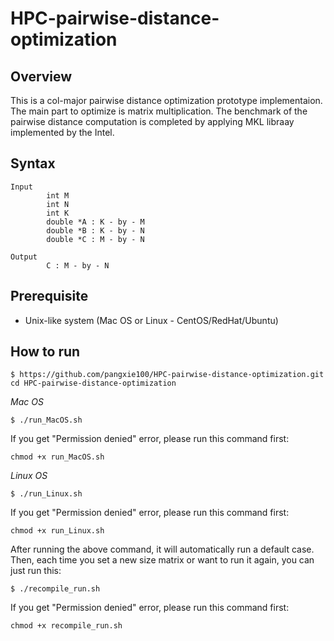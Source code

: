 # HPC-pairwise-distance-optimization

## Overview
This is a col-major pairwise distance optimization prototype implementaion. The main part to optimize is matrix multiplication.
The benchmark of the pairwise distance computation is completed by applying MKL libraay implemented by the Intel.

## Syntax
```
Input   
        int M
        int N
        int K
        double *A : K - by - M
        double *B : K - by - N
        double *C : M - by - N

Output
        C : M - by - N
```

## Prerequisite
* Unix-like system (Mac OS or Linux - CentOS/RedHat/Ubuntu)

## How to run
```
$ https://github.com/pangxie100/HPC-pairwise-distance-optimization.git
cd HPC-pairwise-distance-optimization
```

*Mac OS*
```
$ ./run_MacOS.sh
```
If you get "Permission denied" error, please run this command first:
```
chmod +x run_MacOS.sh
```

*Linux OS*
```
$ ./run_Linux.sh
```
If you get "Permission denied" error, please run this command first:
```
chmod +x run_Linux.sh
```

After running the above command, it will automatically run a default case. Then, each time you set a new size matrix or want to run it again, you can just run this:
```
$ ./recompile_run.sh
```
If you get "Permission denied" error, please run this command first:
```
chmod +x recompile_run.sh
```

